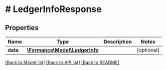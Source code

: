 # # LedgerInfoResponse

## Properties

Name | Type | Description | Notes
------------ | ------------- | ------------- | -------------
**data** | [**\Formance\Model\LedgerInfo**](LedgerInfo.md) |  | [optional]

[[Back to Model list]](../../README.md#models) [[Back to API list]](../../README.md#endpoints) [[Back to README]](../../README.md)
